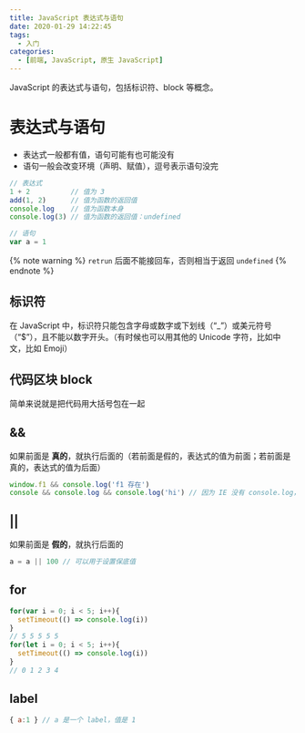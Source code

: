 ```yaml
---
title: JavaScript 表达式与语句
date: 2020-01-29 14:22:45
tags:
  - 入门
categories:
  - [前端, JavaScript, 原生 JavaScript]
---
```


JavaScript 的表达式与语句，包括标识符、block 等概念。

<!-- more -->

# 表达式与语句

- 表达式一般都有值，语句可能有也可能没有
- 语句一般会改变环境（声明、赋值），逗号表示语句没完

```js
// 表达式
1 + 2          // 值为 3
add(1, 2)      // 值为函数的返回值
console.log    // 值为函数本身
console.log(3) // 值为函数的返回值：undefined

// 语句
var a = 1
```

{% note warning %}
`retrun` 后面不能接回车，否则相当于返回 `undefined`
{% endnote %}

## 标识符

在 JavaScript 中，标识符只能包含字母或数字或下划线（“_”）或美元符号（“$”），且不能以数字开头。（有时候也可以用其他的 Unicode 字符，比如中文，比如 Emoji）

## 代码区块 block

简单来说就是把代码用大括号包在一起

## &&

如果前面是 **真的**，就执行后面的（若前面是假的，表达式的值为前面；若前面是真的，表达式的值为后面）

```js
window.f1 && console.log('f1 存在')
console && console.log && console.log('hi') // 因为 IE 没有 console.log，所以可以这样写防止出错
```

## ||

如果前面是 **假的**，就执行后面的

```js
a = a || 100 // 可以用于设置保底值
```

## for

```js
for(var i = 0; i < 5; i++){
  setTimeout(() => console.log(i))
}
// 5 5 5 5 5
for(let i = 0; i < 5; i++){
  setTimeout(() => console.log(i))
}
// 0 1 2 3 4
```

## label

```js
{ a:1 } // a 是一个 label，值是 1
```